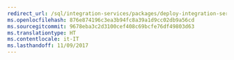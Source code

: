 ```yaml
---
redirect_url: /sql/integration-services/packages/deploy-integration-services-ssis-projects-and-packages
ms.openlocfilehash: 876e874196c3ea3b94fc8a39a1d9cc02db9a56cd
ms.sourcegitcommit: 9678eba3c2d3100cef408c69bcfe76df49803d63
ms.translationtype: HT
ms.contentlocale: it-IT
ms.lasthandoff: 11/09/2017
---
```

